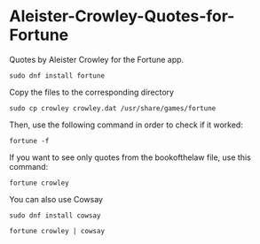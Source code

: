 # Aleister-Crowley-Quotes-for-Fortune

Quotes by Aleister Crowley for the Fortune app.

```sudo dnf install fortune```

Copy the files to the corresponding directory

``` sudo cp crowley crowley.dat /usr/share/games/fortune ```

Then, use the following command in order to check if it worked:

``` fortune -f ```

If you want to see only quotes from the bookofthelaw file, use this command:

 ``` fortune crowley ``` 

You can also use Cowsay

```sudo dnf install cowsay ```

``` fortune crowley | cowsay ```
